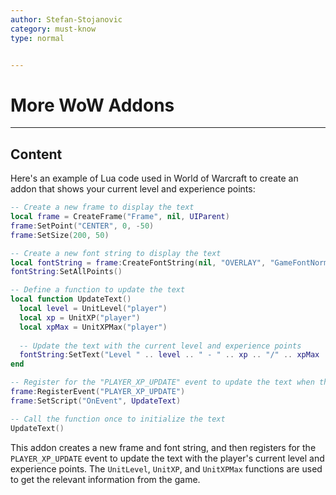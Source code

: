 ```yaml
---
author: Stefan-Stojanovic
category: must-know
type: normal


---
```


# More WoW Addons
 
---
## Content

Here's an example of Lua code used in World of Warcraft to create an addon that shows your current level and experience points:

```lua
-- Create a new frame to display the text
local frame = CreateFrame("Frame", nil, UIParent)
frame:SetPoint("CENTER", 0, -50)
frame:SetSize(200, 50)

-- Create a new font string to display the text
local fontString = frame:CreateFontString(nil, "OVERLAY", "GameFontNormal")
fontString:SetAllPoints()

-- Define a function to update the text
local function UpdateText()
  local level = UnitLevel("player")
  local xp = UnitXP("player")
  local xpMax = UnitXPMax("player")
  
  -- Update the text with the current level and experience points
  fontString:SetText("Level " .. level .. " - " .. xp .. "/" .. xpMax .. " XP")
end

-- Register for the "PLAYER_XP_UPDATE" event to update the text when the player's experience points change
frame:RegisterEvent("PLAYER_XP_UPDATE")
frame:SetScript("OnEvent", UpdateText)

-- Call the function once to initialize the text
UpdateText()
```

This addon creates a new frame and font string, and then registers for the `PLAYER_XP_UPDATE` event to update the text with the player's current level and experience points. The `UnitLevel`, `UnitXP`, and `UnitXPMax` functions are used to get the relevant information from the game.